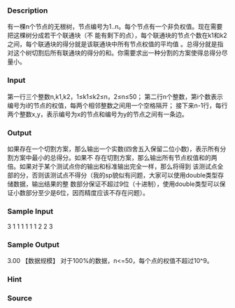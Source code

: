 
### Description

有一棵n个节点的无根树，节点编号为1..n。每个节点有一个非负权值。现在需要把这棵树分成若干个联通块（不
能有剩下的点），每个联通块的节点个数在k1和k2之间，每个联通块的得分就是该联通块中所有节点权值的平均值
。总得分就是指对这个树切割后所有联通块的得分的和。你需要求出一种分割的方案使得总得分尽量小。
### Input
第一行三个整数n,k1,k2，1≤k1≤k2≤n，2≤n≤50；
第二行n个整数，第i个数表示编号为i的节点的权值，每两个相邻整数之间用一个空格隔开；
接下来n-1行，每行两个整数x,y，表示编号为x的节点和编号为y的节点之间有一条边。
### Output
如果存在一个切割方案，那么输出一个实数(四舍五入保留二位小数)，表示所有分割方案中最小的总得分。如果不
存在切割方案，那么输出所有节点权值和的两倍。如果对于某个测试点你的输出和标准输出完全一样，那么将得到
该测试点全部的分，否则该测试点不得分（我的sp貌似有问题，大家可以使用double类型存储数据，输出结果的整
数部分保证不超过9位（十进制），使用double类型可以保证小数部分至少是6位，因而精度应该不存在问题）。
### Sample Input
3 1 1
1 1 1
1 2
2 3

### Sample Output
3.00
【数据规模】
对于100%的数据，n<=50，每个点的权值不超过10^9。
### Hint

### Source
